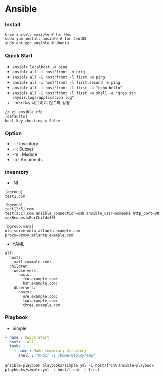 # Ansible

### Install
```
brew install ansible # for Mac
sudo yum install ansible # for CentOS
sudo apt-get ansible # Ubuntu
```

### Quick Start
* `ansible localhost -m ping`
* `ansible all -i host/front -m ping`
* `ansible all -i host/front -l first -m ping`
* `ansible all -i host/front -l first,second -m ping`
* `ansible all -i host/front -l first -a "echo hello"`
* `ansible all -i host/front -l first -m shell -a "grep sth /mydir/logs/application.log"`
* Host Key 체크하지 않도록 설정
```
// vi ansible.cfg
[defaults]
host_key_checking = False
```

### Option
* -i : Inventory
* -l : Subset
* -m : Module
* -a : Arguments

### Inventory
* INI
```
[agroup]
test1.com

[bgroup]
test[2:5].com
test[a:c].com ansible_connection=ssh ansible_user=someone http_port=80 maxRequestsPerChild=808

[bgroup:vars]
ntp_server=ntp.atlanta.example.com
proxy=proxy.atlanta.example.com
```
* YAML
```
all:
  hosts:
    mail.example.com:
  children:
    webservers:
      hosts:
        foo.example.com:
        bar.example.com:
    dbservers:
      hosts:
        one.example.com:
        two.example.com:
        three.example.com:
```

### Playbook
* Simple
```yml
- name : Quick Start
  hosts : all
  tasks :
    - name : Make temporary directory
      shell : "mkdir -p /home/deploy/tmp"
```
`ansible-playbook playbooks/simple.yml -i host/front`
`ansible-playbook playbooks/simple.yml -i host/front -l first`
